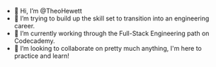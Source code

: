 - 👋 Hi, I’m @TheoHewett
- 👀 I’m trying to build up the skill set to transition into an engineering career.
- 🌱 I’m currently working through the Full-Stack Engineering path on Codecademy. 
- 💞️ I’m looking to collaborate on pretty much anything, I'm here to practice and learn!

<!---
EnglishSpanish/EnglishSpanish is a ✨ special ✨ repository because its `README.md` (this file) appears on your GitHub profile.
You can click the Preview link to take a look at your changes.
--->
